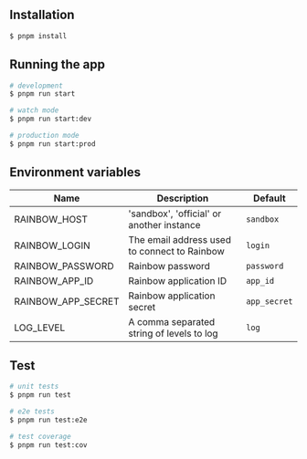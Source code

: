 ## Installation

```bash
$ pnpm install
```

## Running the app

```bash
# development
$ pnpm run start

# watch mode
$ pnpm run start:dev

# production mode
$ pnpm run start:prod
```

## Environment variables

| Name               | Description                                  | Default      |
|--------------------|----------------------------------------------|--------------|
| RAINBOW_HOST       | 'sandbox', 'official' or another instance    | `sandbox`    |
| RAINBOW_LOGIN      | The email address used to connect to Rainbow | `login`      |
| RAINBOW_PASSWORD   | Rainbow password                             | `password`   |
| RAINBOW_APP_ID     | Rainbow application ID                       | `app_id`     |
| RAINBOW_APP_SECRET | Rainbow application secret                   | `app_secret` |
| LOG_LEVEL          | A comma separated string of levels to log    | `log`        |


## Test

```bash
# unit tests
$ pnpm run test

# e2e tests
$ pnpm run test:e2e

# test coverage
$ pnpm run test:cov
```